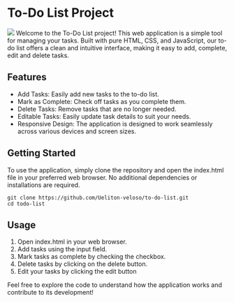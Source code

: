 # To-Do List Project
<img src="https://github.com/Ueliton-veloso/to-do-list/assets/101071189/6f0c8db3-6598-4aca-9ac0-6d2cb3a09379">
Welcome to the To-Do List project! This web application is a simple tool for managing your tasks. Built with pure HTML, CSS, and JavaScript, our to-do list offers a clean and intuitive interface, making it easy to add, complete, edit and delete tasks.

## Features
* Add Tasks: Easily add new tasks to the to-do list.
* Mark as Complete: Check off tasks as you complete them.
* Delete Tasks: Remove tasks that are no longer needed.
* Editable Tasks: Easily update task details to suit your needs.
* Responsive Design: The application is designed to work seamlessly across various devices and screen sizes.


## Getting Started
To use the application, simply clone the repository and open the index.html file in your preferred web browser. No additional dependencies or installations are required.

    git clone https://github.com/Ueliton-veloso/to-do-list.git
    cd todo-list


## Usage
<ol>
  <li>Open index.html in your web browser.</li>
  <li>Add tasks using the input field.</li>
  <li>Mark tasks as complete by checking the checkbox.</li>
  <li>Delete tasks by clicking on the delete button.</li>
  <li>Edit your tasks by clicking the edit button</li>
</ol>
<p>Feel free to explore the code to understand how the application works and contribute to its development!</p>










